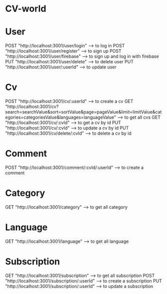 # CV-world

# User
POST "http://localhost:3001/user/login" --> to log in
POST "http://localhost:3001/user/register" --> to sign up
POST "http://localhost:3001/user/firebase" --> to sign up and log in with firebase
PUT "http://localhost:3001/user/delete" --> to delete user
PUT "http://localhost:3001/user/:userId" --> to update user

# Cv
POST "http://localhost:3001/cv/:userId" --> to create a cv
GET "http://localhost:3001/cv?search=searchValue&sort=sortValue&page=pageValue&limit=limitValue&categories=categoriesValue&languages=languageValue" --> to get all cvs
GET "http://localhost:3001/cv/:cvId" --> to get a cv by id
PUT "http://localhost:3001/cv/:cvId" --> to update a cv by id
PUT "http://localhost:3001/cv/delete/:cvId" --> to delete a cv by id

# Comment
POST "http://localhost:3001/comment/:cvId/:userId" --> to create a comment

# Category
GET "http://localhost:3001/category" --> to get all category

# Language
GET "http://localhost:3001/language" --> to get all language

# Subscription
GET "http://localhost:3001/subscription" --> to get all subscription
POST "http://localhost:3001/subscription/:userId" --> to create a subscription
PUT "http://localhost:3001/subscription/:userId" --> to update a subscription






